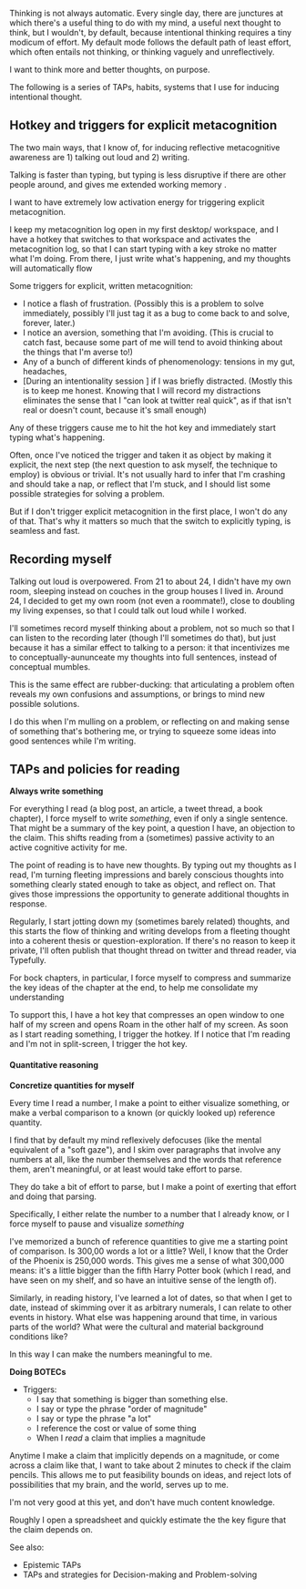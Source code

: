 Thinking is not always automatic. Every single day, there are junctures at which there's a useful thing to do with my mind, a useful next thought to think, but I wouldn't, by default, because intentional thinking requires a tiny modicum of effort. My default mode follows the default path of least effort, which often entails not thinking, or thinking vaguely and unreflectively.

I want to think more and better thoughts, on purpose.

The following is a series of TAPs, habits, systems that I use for inducing intentional thought.

## Hotkey and triggers for explicit metacognition

The two main ways, that I know of, for inducing reflective metacognitive awareness are 1) talking out loud and 2) writing.

Talking is faster than typing, but typing is less disruptive if there are other people around, and gives me extended working memory <link>.

I want to have extremely low activation energy for triggering explicit metacognition.

I keep my metacognition log open in my first desktop/ workspace, and I have a hotkey that switches to that workspace and activates the metacognition log, so that I can start typing with a key stroke no matter what I'm doing. From there, I just write what's happening, and my thoughts will automatically flow 

Some triggers for explicit, written metacognition:

* I notice a flash of frustration. (Possibly this is a problem to solve immediately, possibly I'll just tag it as a bug to come back to and solve, forever, later.)
* I notice an aversion, something that I'm avoiding. (This is crucial to catch fast, because some part of me will tend to avoid thinking about the things that I'm averse to!)
* Any of a bunch of different kinds of phenomenology: tensions in my gut, headaches, 
* [During an intentionality session <link>] if I was briefly distracted. (Mostly this is to keep me honest. Knowing that I will record my distractions eliminates the sense that I "can look at twitter real quick", as if that isn't real or doesn't count, because it's small enough)

Any of these triggers cause me to hit the hot key and immediately start typing what's happening.

Often, once I've noticed the trigger and taken it as object by making it explicit, the next step (the next question to ask myself, the technique to employ) is obvious or trivial. It's not usually hard to infer that I'm crashing and should take a nap, or reflect that I'm stuck, and I should list some possible strategies for solving a problem. 

But if I don't trigger explicit metacognition in the first place, I won't do any of that. That's why it matters so much that the switch to explicitly typing, is seamless and fast.

## Recording myself

Talking out loud is overpowered. From 21 to about 24, I didn't have my own room, sleeping instead on couches in the group houses I lived in. Around 24, I decided to get my own room (not even a roommate!), close to doubling my living expenses, so that I could talk out loud while I worked. 

I'll sometimes record myself thinking about a problem, not so much so that I can listen to the recording later (though I'll sometimes do that), but just because it has a similar effect to talking to a person: it that incentivizes me to conceptually-aununceate my thoughts into full sentences, instead of conceptual mumbles. 

This is the same effect are rubber-ducking: that articulating a problem often reveals my own confusions and assumptions, or brings to mind new possible solutions.

I do this when I'm mulling on a problem, or reflecting on and making sense of something that's bothering me, or trying to squeeze some ideas into good sentences while I'm writing.

## TAPs and policies for reading

**Always write something**

For everything I read (a blog post, an article, a tweet thread, a book chapter), I force myself to write *something*, even if only a single sentence. That might be a summary of the key point, a question I have, an objection to the claim. This shifts reading from a (sometimes) passive activity to an active cognitive activity for me. 

The point of reading is to have new thoughts. By typing out my thoughts as I read, I'm turning fleeting impressions and barely conscious thoughts into something clearly stated enough to take as object, and reflect on. That gives those impressions the opportunity to generate additional thoughts in response.

Regularly, I start jotting down my (sometimes barely related) thoughts, and this starts the flow of thinking and writing develops from a fleeting thought into a coherent thesis or question-exploration. If there's no reason to keep it private, I'll often publish that thought thread on twitter and thread reader, via Typefully.

For bock chapters, in particular, I force myself to compress and summarize the key ideas of the chapter at the end, to help me consolidate my understanding

To support this, I have a hot key that compresses an open window to one half of my screen and opens Roam in the other half of my screen. As soon as I start reading something, I trigger the hotkey. If I notice that I'm reading and I'm not in split-screen, I trigger the hot key.

#### Quantitative reasoning

**Concretize quantities for myself**

Every time I read a number, I make a point to either visualize something, or make a verbal comparison to a known (or quickly looked up) reference quantity. 

I find that by default  my mind reflexively defocuses (like the mental equivalent of a "soft gaze"), and I skim over paragraphs that involve any numbers at all, like the number themselves and the words that reference them, aren't meaningful, or at least would take effort to parse. 

They do take a bit of effort to parse, but I make a point of exerting that effort and doing that parsing. 

Specifically, I either relate the number to a number that I already know, or I force myself to pause and visualize *something*

I've memorized a bunch of reference quantities to give me a starting point of comparison. Is 300,00 words a lot or a little? Well, I know that the Order of the Phoenix is 250,000 words. This gives me a sense of what 300,000 means: it's a little bigger than the fifth Harry Potter book (which I read, and have seen on my shelf, and so have an intuitive sense of the length of).

Similarly, in reading history, I've learned a lot of dates, so that when I get to date, instead of skimming over it as arbitrary numerals, I can relate to other events in history. What else was happening around that time, in various parts of the world? What were the cultural and material background conditions like?

In this way I can make the numbers meaningful to me.

**Doing BOTECs**

* Triggers: 
  * I say that something is bigger than something else.
  * I say or type the phrase "order of magnitude"
  * I say or type the phrase "a lot"
  * I reference the cost or value of some thing 
  * When I *read* a claim that implies a magnitude

Anytime I make a claim that implicitly depends on a magnitude, or come across a claim like that, I want to take about 2 minutes to check if the claim pencils. This allows me to put feasibility bounds on ideas, and reject lots of possibilities that my brain, and the world, serves up to me.

I'm not very good at this yet, and don't have much content knowledge. 

Roughly I open a spreadsheet and quickly estimate the the key figure that the claim depends on.



See also:

* Epistemic TAPs
* TAPs and strategies for Decision-making and Problem-solving







